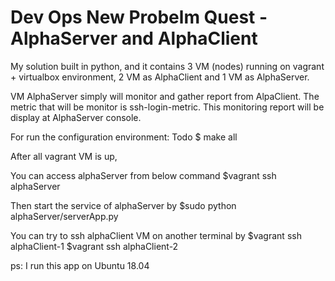 # Dev Ops New Probelm Quest - AlphaServer and AlphaClient

My solution built in python, and it contains 3 VM (nodes) running on vagrant + virtualbox environment, 2 VM as AlphaClient and 1 VM as AlphaServer.

VM AlphaServer simply will monitor and gather report from AlpaClient. The metric that will be monitor is ssh-login-metric. This monitoring report will be display at AlphaServer console.

For run the configuration environment:
Todo
$ make all


After all vagrant VM is up, 

You can access alphaServer from below command 
$vagrant ssh alphaServer

Then start the service of alphaServer by
$sudo python alphaServer/serverApp.py


You can try to ssh alphaClient VM on another terminal by
$vagrant ssh alphaClient-1
$vagrant ssh alphaClient-2


ps: I run this app on Ubuntu 18.04